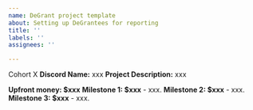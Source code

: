 ```yaml
---
name: DeGrant project template
about: Setting up DeGrantees for reporting
title: ''
labels: ''
assignees: ''

---
```


Cohort X
**Discord Name:** xxx
**Project Description:** xxx

**Upfront money: $xxx**
**Milestone 1: $xxx** - xxx.
**Milestone 2: $xxx** - xxx.
**Milestone 3: $xxx** - xxx.
